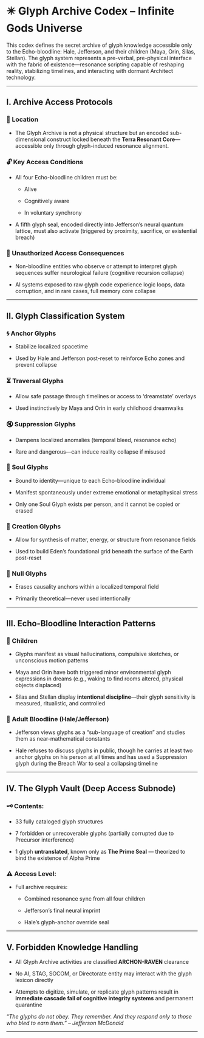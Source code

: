 # **✴️ Glyph Archive Codex – Infinite Gods Universe**

This codex defines the secret archive of glyph knowledge accessible only to the Echo-bloodline: Hale, Jefferson, and their children (Maya, Orin, Silas, Stellan). The glyph system represents a pre-verbal, pre-physical interface with the fabric of existence—resonance scripting capable of reshaping reality, stabilizing timelines, and interacting with dormant Architect technology.

---

## **I. Archive Access Protocols**

### **🔐 Location**

* The Glyph Archive is not a physical structure but an encoded sub-dimensional construct locked beneath the **Terra Resonant Core**—accessible only through glyph-induced resonance alignment.

### **🔓 Key Access Conditions**

* All four Echo-bloodline children must be:

  * Alive

  * Cognitively aware

  * In voluntary synchrony

* A fifth glyph seal, encoded directly into Jefferson’s neural quantum lattice, must also activate (triggered by proximity, sacrifice, or existential breach)

### **🧬 Unauthorized Access Consequences**

* Non-bloodline entities who observe or attempt to interpret glyph sequences suffer neurological failure (cognitive recursion collapse)

* AI systems exposed to raw glyph code experience logic loops, data corruption, and in rare cases, full memory core collapse

---

## **II. Glyph Classification System**

### **🌀 Anchor Glyphs**

* Stabilize localized spacetime

* Used by Hale and Jefferson post-reset to reinforce Echo zones and prevent collapse

### **⏳ Traversal Glyphs**

* Allow safe passage through timelines or access to ‘dreamstate’ overlays

* Used instinctively by Maya and Orin in early childhood dreamwalks

### **🔇 Suppression Glyphs**

* Dampens localized anomalies (temporal bleed, resonance echo)

* Rare and dangerous—can induce reality collapse if misused

### **🧠 Soul Glyphs**

* Bound to identity—unique to each Echo-bloodline individual

* Manifest spontaneously under extreme emotional or metaphysical stress

* Only one Soul Glyph exists per person, and it cannot be copied or erased

### **🧬 Creation Glyphs**

* Allow for synthesis of matter, energy, or structure from resonance fields

* Used to build Eden’s foundational grid beneath the surface of the Earth post-reset

### **🛑 Null Glyphs**

* Erases causality anchors within a localized temporal field

* Primarily theoretical—never used intentionally

---

## **III. Echo-Bloodline Interaction Patterns**

### **🧒 Children**

* Glyphs manifest as visual hallucinations, compulsive sketches, or unconscious motion patterns

* Maya and Orin have both triggered minor environmental glyph expressions in dreams (e.g., waking to find rooms altered, physical objects displaced)

* Silas and Stellan display **intentional discipline**—their glyph sensitivity is measured, ritualistic, and controlled

### **🧠 Adult Bloodline (Hale/Jefferson)**

* Jefferson views glyphs as a “sub-language of creation” and studies them as near-mathematical constants

* Hale refuses to discuss glyphs in public, though he carries at least two anchor glyphs on his person at all times and has used a Suppression glyph during the Breach War to seal a collapsing timeline

---

## **IV. The Glyph Vault (Deep Access Subnode)**

### **🗝️ Contents:**

* 33 fully cataloged glyph structures

* 7 forbidden or unrecoverable glyphs (partially corrupted due to Precursor interference)

* 1 glyph **untranslated**, known only as **The Prime Seal** — theorized to bind the existence of Alpha Prime

### **⚠️ Access Level:**

* Full archive requires:

  * Combined resonance sync from all four children

  * Jefferson’s final neural imprint

  * Hale’s glyph-anchor override seal

---

## **V. Forbidden Knowledge Handling**

* All Glyph Archive activities are classified **ARCHON-RAVEN** clearance

* No AI, STAG, SOCOM, or Directorate entity may interact with the glyph lexicon directly

* Attempts to digitize, simulate, or replicate glyph patterns result in **immediate cascade fail of cognitive integrity systems** and permanent quarantine

*“The glyphs do not obey. They remember. And they respond only to those who bled to earn them.” – Jefferson McDonald*

---

